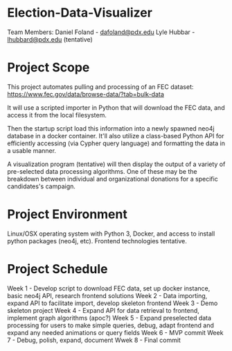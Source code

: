 # Election-Data-Visualizer

Team Members:
Daniel Foland - dafoland@pdx.edu
Lyle Hubbar - lhubbard@pdx.edu (tentative)

# Project Scope
This project automates pulling and processing of an FEC dataset: https://www.fec.gov/data/browse-data/?tab=bulk-data

It will use a scripted importer in Python that will download the FEC data, and access it from the local filesystem. 

Then the startup script load this information into a newly spawned neo4j database in a docker container. It'll also utilize a class-based Python API for efficiently accessing (via Cypher query language) and formatting the data in a usable manner.

A visualization program (tentative) will then display the output of a variety of pre-selected data processing algorithms. One of these may be the breakdown between individual and organizational donations for a specific candidates's campaign.

# Project Environment
Linux/OSX operating system with Python 3, Docker, and access to install python packages (neo4j, etc). Frontend technologies tentative.

# Project Schedule
Week 1 - Develop script to download FEC data, set up docker instance, basic neo4j API, research frontend solutions
Week 2 - Data importing, expand API to facilitate import, develop skeleton frontend
Week 3 - Demo skeleton project
Week 4 - Expand API for data retrieval to frontend, implement graph algorithms (apoc?)
Week 5 - Expand preselected data processing for users to make simple queries, debug, adapt frontend and expand any needed animations or query fields
Week 6 - MVP commit
Week 7 - Debug, polish, expand, document
Wwek 8 - Final commit

